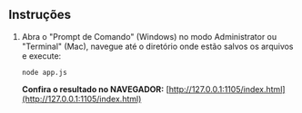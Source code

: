 ## Instruções
1. Abra o "Prompt de Comando" (Windows) no modo Administrator ou "Terminal" (Mac), navegue até o diretório onde estão salvos os arquivos e execute:

	`node app.js`

	**Confira o resultado no NAVEGADOR:** [http://127.0.0.1:1105/index.html](http://127.0.0.1:1105/index.html)
